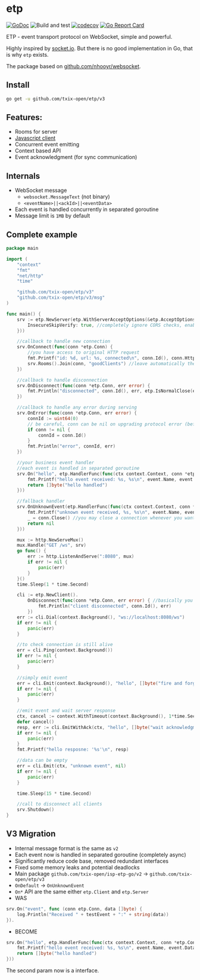 # etp

[![GoDoc](https://godoc.org/github.com/txix-open/etp/v3?status.svg)](https://godoc.org/github.com/txix-open/etp/v3)
![Build and test](https://github.com/txix-open/etp/actions/workflows/main.yml/badge.svg)
[![codecov](https://codecov.io/gh/txix-open/etp/branch/master/graph/badge.svg?token=JMTTJ5O6WB)](https://codecov.io/gh/txix-open/etp)
[![Go Report Card](https://goreportcard.com/badge/github.com/txix-open/etp/v3)](https://goreportcard.com/report/github.com/txix-open/etp/v3)

ETP - event transport protocol on WebSocket, simple and powerful.

Highly inspired by [socket.io](https://socket.io/). But there is no good implementation in Go, that is why `etp` exists.

The package based on [github.com/nhooyr/websocket](https://github.com/nhooyr/websocket).

## Install

```bash
go get -u github.com/txix-open/etp/v3
```

## Features:
- Rooms for server
- [Javascript client](https://github.com/txix-open/isp-etp-js-client)
- Concurrent event emitting
- Context based API
- Event acknowledgment (for sync communication)

## Internals
- WebSocket message
    - `websocket.MessageText` (not binary)
    - `<eventName>||<ackId>||<eventData>`
- Each event is handled concurrently in separated goroutine
- Message limit is `1MB` by default

## Complete example

```go
package main

import (
	"context"
	"fmt"
	"net/http"
	"time"

	"github.com/txix-open/etp/v3"
	"github.com/txix-open/etp/v3/msg"
)

func main() {
	srv := etp.NewServer(etp.WithServerAcceptOptions(&etp.AcceptOptions{
		InsecureSkipVerify: true, //completely ignore CORS checks, enable only for dev purposes
	}))

	//callback to handle new connection
	srv.OnConnect(func(conn *etp.Conn) {
		//you have access to original HTTP request
		fmt.Printf("id: %d, url: %s, connected\n", conn.Id(), conn.HttpRequest().URL)
		srv.Rooms().Join(conn, "goodClients") //leave automatically then disconnected
	})

	//callback to handle disconnection
	srv.OnDisconnect(func(conn *etp.Conn, err error) {
		fmt.Println("disconnected", conn.Id(), err, etp.IsNormalClose(err))
	})

	//callback to handle any error during serving
	srv.OnError(func(conn *etp.Conn, err error) {
		connId := uint64(0)
		// be careful, conn can be nil on upgrading protocol error (before success WebSocket connection)
		if conn != nil {
			connId = conn.Id()
		}
		fmt.Println("error", connId, err)
	})

	//your business event handler
	//each event is handled in separated goroutine
	srv.On("hello", etp.HandlerFunc(func(ctx context.Context, conn *etp.Conn, event msg.Event) []byte {
		fmt.Printf("hello event received: %s, %s\n", event.Name, event.Data)
		return []byte("hello handled")
	}))

	//fallback handler
	srv.OnUnknownEvent(etp.HandlerFunc(func(ctx context.Context, conn *etp.Conn, event msg.Event) []byte {
		fmt.Printf("unknown event received, %s, %s\n", event.Name, event.Data)
		_ = conn.Close() //you may close a connection whenever you want
		return nil
	}))

	mux := http.NewServeMux()
	mux.Handle("GET /ws", srv)
	go func() {
		err := http.ListenAndServe(":8080", mux)
		if err != nil {
			panic(err)
		}
	}()
	time.Sleep(1 * time.Second)

	cli := etp.NewClient().
		OnDisconnect(func(conn *etp.Conn, err error) { //basically you have all handlers like a server here
			fmt.Println("client disconnected", conn.Id(), err)
		})
	err := cli.Dial(context.Background(), "ws://localhost:8080/ws")
	if err != nil {
		panic(err)
	}

	//to check connection is still alive
	err = cli.Ping(context.Background())
	if err != nil {
		panic(err)
	}

	//simply emit event
	err = cli.Emit(context.Background(), "hello", []byte("fire and forget"))
	if err != nil {
		panic(err)
	}

	//emit event and wait server response
	ctx, cancel := context.WithTimeout(context.Background(), 1*time.Second) //highly recommended to set up timeout for waiting acknowledgment
	defer cancel()
	resp, err := cli.EmitWithAck(ctx, "hello", []byte("wait acknowledgment"))
	if err != nil {
		panic(err)
	}
	fmt.Printf("hello resposne: '%s'\n", resp)

	//data can be empty
	err = cli.Emit(ctx, "unknown event", nil)
	if err != nil {
		panic(err)
	}

	time.Sleep(15 * time.Second)

	//call to disconnect all clients
	srv.Shutdown()
}
```

## V3 Migration

* Internal message format is the same as `v2`
* Each event now is handled in separated goroutine (completely async)
* Significantly reduce code base, removed redundant interfaces
* Fixed some memory leaks and potential deadlocks
* Main package `github.com/txix-open/isp-etp-go/v2` -> `github.com/txix-open/etp/v3`
* `OnDefault` -> `OnUnknownEvent`
* `On*` API are the same either `etp.Client` and `etp.Server`
* WAS

```go
srv.On("event", func (conn etp.Conn, data []byte) {
    log.Println("Received " + testEvent + ":" + string(data))
}).
```

* BECOME

```go
srv.On("hello", etp.HandlerFunc(func(ctx context.Context, conn *etp.Conn, event msg.Event) []byte {
    fmt.Printf("hello event received: %s, %s\n", event.Name, event.Data)
    return []byte("hello handled")
}))
```

The second param now is a interface.
